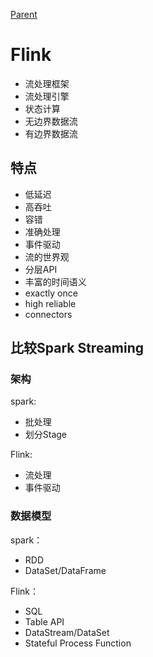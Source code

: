[Parent](../README.md)

# Flink

* 流处理框架
* 流处理引擎
* 状态计算
* 无边界数据流
* 有边界数据流

## 特点

* 低延迟
* 高吞吐
* 容错
* 准确处理
* 事件驱动
* 流的世界观
* 分层API
* 丰富的时间语义
* exactly once
* high reliable
* connectors

## 比较Spark Streaming

### 架构

spark:
* 批处理
* 划分Stage

Flink:
* 流处理
* 事件驱动


### 数据模型

spark：
* RDD
* DataSet/DataFrame

Flink：
* SQL
* Table API
* DataStream/DataSet
* Stateful Process Function